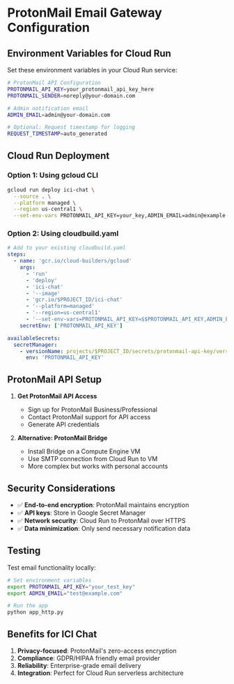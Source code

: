 # ProtonMail Email Gateway Configuration

## Environment Variables for Cloud Run

Set these environment variables in your Cloud Run service:

```bash
# ProtonMail API Configuration
PROTONMAIL_API_KEY=your_protonmail_api_key_here
PROTONMAIL_SENDER=noreply@your-domain.com

# Admin notification email
ADMIN_EMAIL=admin@your-domain.com

# Optional: Request timestamp for logging
REQUEST_TIMESTAMP=auto_generated
```

## Cloud Run Deployment

### Option 1: Using gcloud CLI
```bash
gcloud run deploy ici-chat \
  --source . \
  --platform managed \
  --region us-central1 \
  --set-env-vars PROTONMAIL_API_KEY=your_key,ADMIN_EMAIL=admin@example.com
```

### Option 2: Using cloudbuild.yaml
```yaml
# Add to your existing cloudbuild.yaml
steps:
  - name: 'gcr.io/cloud-builders/gcloud'
    args:
      - 'run'
      - 'deploy'
      - 'ici-chat'
      - '--image'
      - 'gcr.io/$PROJECT_ID/ici-chat'
      - '--platform=managed'
      - '--region=us-central1'
      - '--set-env-vars=PROTONMAIL_API_KEY=$$PROTONMAIL_API_KEY,ADMIN_EMAIL=$$ADMIN_EMAIL'
    secretEnv: ['PROTONMAIL_API_KEY']

availableSecrets:
  secretManager:
    - versionName: projects/$PROJECT_ID/secrets/protonmail-api-key/versions/latest
      env: 'PROTONMAIL_API_KEY'
```

## ProtonMail API Setup

1. **Get ProtonMail API Access**
   - Sign up for ProtonMail Business/Professional
   - Contact ProtonMail support for API access
   - Generate API credentials

2. **Alternative: ProtonMail Bridge**
   - Install Bridge on a Compute Engine VM
   - Use SMTP connection from Cloud Run to VM
   - More complex but works with personal accounts

## Security Considerations

- ✅ **End-to-end encryption**: ProtonMail maintains encryption
- ✅ **API keys**: Store in Google Secret Manager
- ✅ **Network security**: Cloud Run to ProtonMail over HTTPS
- ✅ **Data minimization**: Only send necessary notification data

## Testing

Test email functionality locally:
```bash
# Set environment variables
export PROTONMAIL_API_KEY="your_test_key"
export ADMIN_EMAIL="test@example.com"

# Run the app
python app_http.py
```

## Benefits for ICI Chat

1. **Privacy-focused**: ProtonMail's zero-access encryption
2. **Compliance**: GDPR/HIPAA friendly email provider
3. **Reliability**: Enterprise-grade email delivery
4. **Integration**: Perfect for Cloud Run serverless architecture
